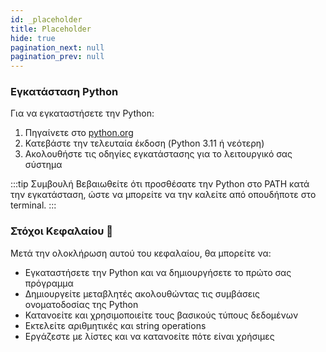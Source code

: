```yaml
---
id: _placeholder
title: Placeholder
hide: true
pagination_next: null
pagination_prev: null
---
```

### Εγκατάσταση Python

Για να εγκαταστήσετε την Python:

1. Πηγαίνετε στο [python.org](https://www.python.org/downloads/)
2. Κατεβάστε την τελευταία έκδοση (Python 3.11 ή νεότερη)
3. Ακολουθήστε τις οδηγίες εγκατάστασης για το λειτουργικό σας σύστημα

:::tip Συμβουλή
Βεβαιωθείτε ότι προσθέσατε την Python στο PATH κατά την εγκατάσταση, ώστε να μπορείτε να την καλείτε από οπουδήποτε στο terminal.
:::

### Στόχοι Κεφαλαίου :dart:

Μετά την ολοκλήρωση αυτού του κεφαλαίου, θα μπορείτε να:

- Εγκαταστήσετε την Python και να δημιουργήσετε το πρώτο σας πρόγραμμα
- Δημιουργείτε μεταβλητές ακολουθώντας τις συμβάσεις ονοματοδοσίας της Python
- Κατανοείτε και χρησιμοποιείτε τους βασικούς τύπους δεδομένων
- Εκτελείτε αριθμητικές και string operations
- Εργάζεστε με λίστες και να κατανοείτε πότε είναι χρήσιμες